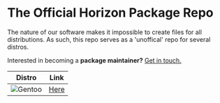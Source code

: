 # The Official Horizon Package Repo

The nature of our software makes it impossible to create files for all distributions. As such, this repo serves as a 'unoffical' repo for several distros.

Interested in becoming a **package maintainer?** [Get in touch.](https://horizn.moe/contact.html)

| Distro                                                                                                | Link              |
| ----------------------------------------------------------------------------------------------------- | ----------------- |
| ![Gentoo](https://img.shields.io/badge/Gentoo-54487A?style=for-the-badge&logo=gentoo&logoColor=white) | [Here](./gentoo/) |